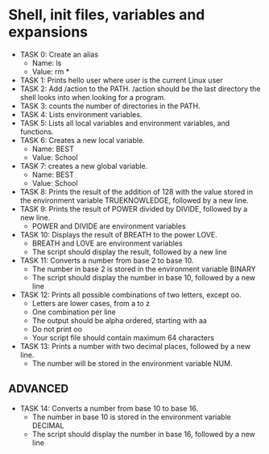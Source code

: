# Shell, init files, variables and expansions

+ TASK 0: Create an alias
	+ Name: ls
	+ Value: rm *
+ TASK 1: Prints hello user where user is the current Linux user
+ TASK 2: Add /action to the PATH. /action should be the last directory the shell looks into when looking for a program.
+ TASK 3: counts the number of directories in the PATH.
+ TASK 4: Lists environment variables.
+ TASK 5: Lists all local variables and environment variables, and functions.
+ TASK 6: Creates a new local variable.
	+ Name: BEST
	+ Value: School
+ TASK 7: creates a new global variable.
	+ Name: BEST
	+ Value: School
+ TASK 8: Prints the result of the addition of 128 with the value stored in the environment variable TRUEKNOWLEDGE, followed by a new line.
+ TASK 9: Prints the result of POWER divided by DIVIDE, followed by a new line.
	+ POWER and DIVIDE are environment variables
+ TASK 10: Displays the result of BREATH to the power LOVE.
	+ BREATH and LOVE are environment variables
	+ The script should display the result, followed by a new line
+ TASK 11: Converts a number from base 2 to base 10.
	+ The number in base 2 is stored in the environment variable BINARY
	+ The script should display the number in base 10, followed by a new line
+ TASK 12: Prints all possible combinations of two letters, except oo.
	+ Letters are lower cases, from a to z
	+ One combination per line
	+ The output should be alpha ordered, starting with aa
	+ Do not print oo
	+ Your script file should contain maximum 64 characters
+ TASK 13: Prints a number with two decimal places, followed by a new line.
	+ The number will be stored in the environment variable NUM.

## ADVANCED
+ TASK 14: Converts a number from base 10 to base 16.
	+ The number in base 10 is stored in the environment variable DECIMAL
	+ The script should display the number in base 16, followed by a new line
